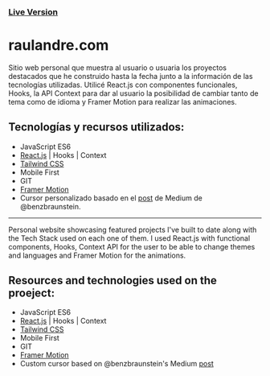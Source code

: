 ### [Live Version](https://raulandre.com/)

# raulandre.com

Sitio web personal que muestra al usuario o usuaria los proyectos destacados que he construido hasta la fecha junto a la información de las tecnologías utilizadas. Utilicé React.js con componentes funcionales, Hooks, la API Context para dar al usuario la posibilidad de cambiar tanto de tema como de idioma y Framer Motion para realizar las animaciones.

## Tecnologías y recursos utilizados:

- JavaScript ES6
- [React.js](http://reactjs.org/) | Hooks | Context
- [Tailwind CSS](https://tailwindcss.com/)
- Mobile First
- GIT
- [Framer Motion](https://www.framer.com/motion/)
- Cursor personalizado basado en el [post](https://medium.com/@benzbraunstein/how-to-make-custom-css-cursors-using-react-fd1a5cca9400) de Medium de @benzbraunstein.

---

Personal website showcasing featured projects I've built to date along with the Tech Stack used on each one of them. I used React.js with functional components, Hooks, Context API for the user to be able to change themes and languages and Framer Motion for the animations.

## Resources and technologies used on the proeject:

- JavaScript ES6
- [React.js](http://reactjs.org/) | Hooks | Context
- [Tailwind CSS](https://tailwindcss.com/)
- Mobile First
- GIT
- [Framer Motion](https://www.framer.com/motion/)
- Custom cursor based on @benzbraunstein's Medium [post](https://medium.com/@benzbraunstein/how-to-make-custom-css-cursors-using-react-fd1a5cca9400)
